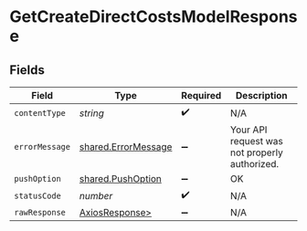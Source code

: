 # GetCreateDirectCostsModelResponse


## Fields

| Field                                                      | Type                                                       | Required                                                   | Description                                                |
| ---------------------------------------------------------- | ---------------------------------------------------------- | ---------------------------------------------------------- | ---------------------------------------------------------- |
| `contentType`                                              | *string*                                                   | :heavy_check_mark:                                         | N/A                                                        |
| `errorMessage`                                             | [shared.ErrorMessage](../../models/shared/errormessage.md) | :heavy_minus_sign:                                         | Your API request was not properly authorized.              |
| `pushOption`                                               | [shared.PushOption](../../models/shared/pushoption.md)     | :heavy_minus_sign:                                         | OK                                                         |
| `statusCode`                                               | *number*                                                   | :heavy_check_mark:                                         | N/A                                                        |
| `rawResponse`                                              | [AxiosResponse>](https://axios-http.com/docs/res_schema)   | :heavy_minus_sign:                                         | N/A                                                        |